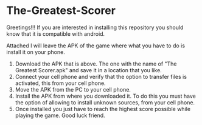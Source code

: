 # The-Greatest-Scorer
Greetings!!! 
If you are interested in installing this repository you should know that it is compatible with android.

Attached I will leave the APK of the game where what you have to do is install it on your phone.

1. Download the APK that is above. The one with the name of "The Greatest Scorer.apk" and save it in a location that you like.
2. Connect your cell phone and verify that the option to transfer files is activated, this from your cell phone.
3. Move the APK from the PC to your cell phone.
4. Install the APK from where you downloaded it. To do this you must have the option of allowing to install unknown sources, from your cell phone.
5. Once installed you just have to reach the highest score possible while playing the game. Good luck friend.

